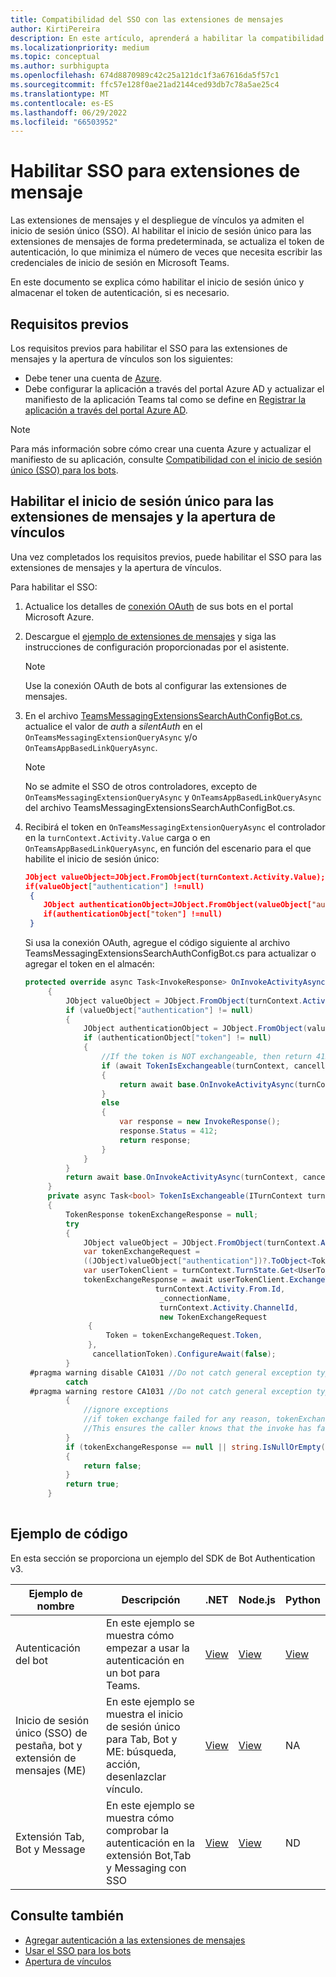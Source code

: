 ```yaml
---
title: Compatibilidad del SSO con las extensiones de mensajes
author: KirtiPereira
description: En este artículo, aprenderá a habilitar la compatibilidad con el inicio de sesión único (SSO) para las extensiones de mensajería con ejemplos de código.
ms.localizationpriority: medium
ms.topic: conceptual
ms.author: surbhigupta
ms.openlocfilehash: 674d8870989c42c25a121dc1f3a67616da5f57c1
ms.sourcegitcommit: ffc57e128f0ae21ad2144ced93db7c78a5ae25c4
ms.translationtype: MT
ms.contentlocale: es-ES
ms.lasthandoff: 06/29/2022
ms.locfileid: "66503952"
---
```

# <a name="enable-sso-for-message-extensions"></a>Habilitar SSO para extensiones de mensaje

Las extensiones de mensajes y el despliegue de vínculos ya admiten el inicio de sesión único (SSO). Al habilitar el inicio de sesión único para las extensiones de mensajes de forma predeterminada, se actualiza el token de autenticación, lo que minimiza el número de veces que necesita escribir las credenciales de inicio de sesión en Microsoft Teams.

En este documento se explica cómo habilitar el inicio de sesión único y almacenar el token de autenticación, si es necesario.

## <a name="prerequisites"></a>Requisitos previos

Los requisitos previos para habilitar el SSO para las extensiones de mensajes y la apertura de vínculos son los siguientes:

* Debe tener una cuenta de [Azure](https://azure.microsoft.com/free/).
* Debe configurar la aplicación a través del portal Azure AD y actualizar el manifiesto de la aplicación Teams tal como se define en [Registrar la aplicación a través del portal Azure AD](../../bots/how-to/authentication/auth-aad-sso-bots.md#register-your-app-through-the-azure-ad-portal).

> [!NOTE]
> Para más información sobre cómo crear una cuenta Azure y actualizar el manifiesto de su aplicación, consulte [Compatibilidad con el inicio de sesión único (SSO) para los bots](../../bots/how-to/authentication/auth-aad-sso-bots.md).

## <a name="enable-sso-for-message-extensions-and-link-unfurling"></a>Habilitar el inicio de sesión único para las extensiones de mensajes y la apertura de vínculos

Una vez completados los requisitos previos, puede habilitar el SSO para las extensiones de mensajes y la apertura de vínculos.

Para habilitar el SSO:

1. Actualice los detalles de [conexión OAuth](../../bots/how-to/authentication/auth-aad-sso-bots.md#update-the-azure-portal-with-the-oauth-connection) de sus bots en el portal Microsoft Azure.
2. Descargue el [ejemplo de extensiones de mensajes](https://github.com/microsoft/BotBuilder-Samples/tree/main/samples/csharp_dotnetcore/52.teams-messaging-extensions-search-auth-config) y siga las instrucciones de configuración proporcionadas por el asistente.
   > [!NOTE]
   > Use la conexión OAuth de bots al configurar las extensiones de mensajes.
3. En el archivo [TeamsMessagingExtensionsSearchAuthConfigBot.cs,](https://github.com/microsoft/BotBuilder-Samples/tree/main/samples/csharp_dotnetcore/52.teams-messaging-extensions-search-auth-config/Bots/TeamsMessagingExtensionsSearchAuthConfigBot.cs) actualice el valor de *auth* a *silentAuth* en el `OnTeamsMessagingExtensionQueryAsync` y/o `OnTeamsAppBasedLinkQueryAsync`.  

    > [!NOTE]
    > No se admite el SSO de otros controladores, excepto de `OnTeamsMessagingExtensionQueryAsync` y `OnTeamsAppBasedLinkQueryAsync` del archivo TeamsMessagingExtensionsSearchAuthConfigBot.cs.

4. Recibirá el token en `OnTeamsMessagingExtensionQueryAsync` el controlador en la `turnContext.Activity.Value` carga o en `OnTeamsAppBasedLinkQueryAsync`, en función del escenario para el que habilite el inicio de sesión único:

    ```json
    JObject valueObject=JObject.FromObject(turnContext.Activity.Value);
    if(valueObject["authentication"] !=null)
     {
        JObject authenticationObject=JObject.FromObject(valueObject["authentication"]);
        if(authenticationObject["token"] !=null)
     }
    
     ```
  
    Si usa la conexión OAuth, agregue el código siguiente al archivo TeamsMessagingExtensionsSearchAuthConfigBot.cs para actualizar o agregar el token en el almacén:

   ```C#
   protected override async Task<InvokeResponse> OnInvokeActivityAsync(ITurnContext<IInvokeActivity> turnContext, CancellationToken cancellationToken)
        {
            JObject valueObject = JObject.FromObject(turnContext.Activity.Value);
            if (valueObject["authentication"] != null)
            {
                JObject authenticationObject = JObject.FromObject(valueObject["authentication"]);
                if (authenticationObject["token"] != null)
                {
                    //If the token is NOT exchangeable, then return 412 to require user consent
                    if (await TokenIsExchangeable(turnContext, cancellationToken))
                    {
                        return await base.OnInvokeActivityAsync(turnContext, cancellationToken).ConfigureAwait(false);
                    }
                    else
                    {
                        var response = new InvokeResponse();
                        response.Status = 412;
                        return response;
                    }
                }
            }
            return await base.OnInvokeActivityAsync(turnContext, cancellationToken).ConfigureAwait(false);
        }
        private async Task<bool> TokenIsExchangeable(ITurnContext turnContext, CancellationToken cancellationToken)
        {
            TokenResponse tokenExchangeResponse = null;
            try
            {
                JObject valueObject = JObject.FromObject(turnContext.Activity.Value);
                var tokenExchangeRequest =
                ((JObject)valueObject["authentication"])?.ToObject<TokenExchangeInvokeRequest>();
                var userTokenClient = turnContext.TurnState.Get<UserTokenClient>();
                tokenExchangeResponse = await userTokenClient.ExchangeTokenAsync(
                                turnContext.Activity.From.Id,
                                 _connectionName,
                                 turnContext.Activity.ChannelId,
                                 new TokenExchangeRequest
                 {
                     Token = tokenExchangeRequest.Token,
                 },
                  cancellationToken).ConfigureAwait(false);
            }
    #pragma warning disable CA1031 //Do not catch general exception types (ignoring, see comment below)
            catch
    #pragma warning restore CA1031 //Do not catch general exception types
            {
                //ignore exceptions
                //if token exchange failed for any reason, tokenExchangeResponse above remains null, and a failure invoke response is sent to the caller.
                //This ensures the caller knows that the invoke has failed.
            }
            if (tokenExchangeResponse == null || string.IsNullOrEmpty(tokenExchangeResponse.Token))
            {
                return false;
            }
            return true;
        }
    
    ```

## <a name="code-sample"></a>Ejemplo de código

En esta sección se proporciona un ejemplo del SDK de Bot Authentication v3.

| **Ejemplo de nombre** | **Descripción** | **.NET** | **Node.js** | **Python** |
|---------------|------------|------------|-------------|---------------|
| Autenticación del bot | En este ejemplo se muestra cómo empezar a usar la autenticación en un bot para Teams. | [View](https://github.com/microsoft/BotBuilder-Samples/tree/master/samples/csharp_dotnetcore/46.teams-auth) | [View](https://github.com/microsoft/BotBuilder-Samples/tree/master/samples/javascript_nodejs/46.teams-auth) | [View](https://github.com/microsoft/BotBuilder-Samples/tree/main/samples/python/46.teams-auth) |
| Inicio de sesión único (SSO) de pestaña, bot y extensión de mensajes (ME) | En este ejemplo se muestra el inicio de sesión único para Tab, Bot y ME: búsqueda, acción, desenlazclar vínculo. |  [View](https://github.com/OfficeDev/Microsoft-Teams-Samples/tree/main/samples/app-sso/csharp) | [View](https://github.com/OfficeDev/Microsoft-Teams-Samples/tree/main/samples/app-sso/nodejs) | NA |
|Extensión Tab, Bot y Message| En este ejemplo se muestra cómo comprobar la autenticación en la extensión Bot,Tab y Messaging con SSO | [View](https://github.com/OfficeDev/Microsoft-Teams-Samples/tree/main/samples/app-complete-auth/csharp) | [View](https://github.com/OfficeDev/Microsoft-Teams-Samples/tree/main/samples/app-complete-auth/nodejs) | ND |

## <a name="see-also"></a>Consulte también

* [Agregar autenticación a las extensiones de mensajes](add-authentication.md)
* [Usar el SSO para los bots](../../bots/how-to/authentication/auth-aad-sso-bots.md)
* [Apertura de vínculos](link-unfurling.md)
